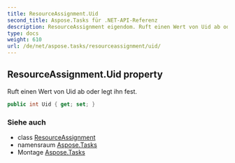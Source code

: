 ```yaml
---
title: ResourceAssignment.Uid
second_title: Aspose.Tasks für .NET-API-Referenz
description: ResourceAssignment eigendom. Ruft einen Wert von Uid ab oder legt ihn fest.
type: docs
weight: 610
url: /de/net/aspose.tasks/resourceassignment/uid/
---
```

## ResourceAssignment.Uid property

Ruft einen Wert von Uid ab oder legt ihn fest.

```csharp
public int Uid { get; set; }
```

### Siehe auch

* class [ResourceAssignment](../)
* namensraum [Aspose.Tasks](../../resourceassignment/)
* Montage [Aspose.Tasks](../../../)


